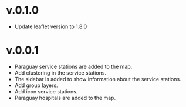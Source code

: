 # v.0.1.0

- Update leaflet version to 1.8.0

# v.0.0.1

- Paraguay service stations are added to the map.
- Add clustering in the service stations.
- The sidebar is added to show information about the service stations.
- Add group layers.
- Add icon service stations.
- Paraguay hospitals are added to the map.
